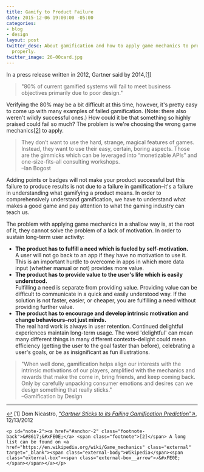 ```yaml
---
title: Gamify to Product Failure
date: 2015-12-06 19:00:00 -05:00
categories:
- blog
- design
layout: post
twitter_desc: About gamification and how to apply game mechanics to product design
  properly.
twitter_image: 26-00card.jpg
---
```


In a press release written in 2012, Gartner said by 2014,<a id="anchor-1" href="#note-1" class="fieldnotes-anchor">[1]</a>

> "80% of current gamified systems will fail to meet business objectives primarily due to poor design."

Verifying the 80% may be a bit difficult at this time, however, it's pretty easy to come up with many examples of failed gamification. (Note: there also weren't wildly successful ones.) How could it be that something so highly praised could fail so much? The problem is we're choosing the wrong game mechanics<a id="anchor-2" href="#note-2" class="fieldnotes-anchor">[2]</a> to apply.

> They don’t want to use the hard, strange, magical features of games. Instead, they want to use their easy, certain, boring aspects. Those are the gimmicks which can be leveraged into “monetizable APIs” and one-size-fits-all consulting workshops.  
> –Ian Bogost

Adding points or badges will not make your product successful but this failure to produce results is not due to a failure in gamification–it's a failure in understanding what gamifying a product means. In order to comprehensively understand gamification, we have to understand what makes a good game and pay attention to what the gaming industry can teach us.

The problem with applying game mechanics in a shallow way is, at the root of it, they cannot solve the problem of a lack of  motivation. In order to sustain long-term user activity:

* __The product has to fulfill a need which is fueled by self-motivation.__  
A user will not go back to an app if they have no motivation to use it. This is an important hurdle to overcome in apps in which more data input (whether manual or not) provides more value.
* __The product has to provide value to the user's life which is easily understood.__  
Fulfilling a need is separate from providing value. Providing value can be difficult to communicate in a quick and easily understood way. If the solution is not faster, easier, or cheaper, you are fulfilling a need without providing further value.
* __The product has to encourage and develop intrinsic motivation and change behaviours–not just minds.__  
The real hard work is always in user retention. Continued delightful experiences maintain long-term usage. The word 'delightful' can mean many different things in many different contexts–delight could mean efficiency (getting the user to the goal faster than before), celebrating a user's goals, or be as insignificant as fun illustrations.

> "When well done, gamification helps align our interests with the intrinsic motivations of our players, amplified with the mechanics and rewards that make the come in, bring friends, and keep coming back. Only by carefully unpacking consumer emotions and desires can we design something that really sticks."  
> –Gamification by Design

<hr class="small">

<div class="fieldnotes">
    <p id="note-1"><a href="#anchor-1" class="footnote-back">&#8617;&#xFE0E;</a> <span class="footnote">[1]</span> Dom Nicastro, <a href="http://www.cmswire.com/cms/social-business/gartner-sticks-to-its-failing-gamification-prediction-023464.php" class="external" target="_blank">&#8220;<span class="external-body"><em>Gartner Sticks to its Failing Gamification Prediction</em></span>&#8221;<span class="external-box"><span class="external-box__arrow">↗&#xFE0E;</span></span></a>, 12/13/2012</p>

    <p id="note-2"><a href="#anchor-2" class="footnote-back">&#8617;&#xFE0E;</a> <span class="footnote">[2]</span> A long list can be found on <a href="https://en.wikipedia.org/wiki/Game_mechanics" class="external" target="_blank"><span class="external-body">Wikipedia</span><span class="external-box"><span class="external-box__arrow">↗&#xFE0E;</span></span></a></p>
</div>
